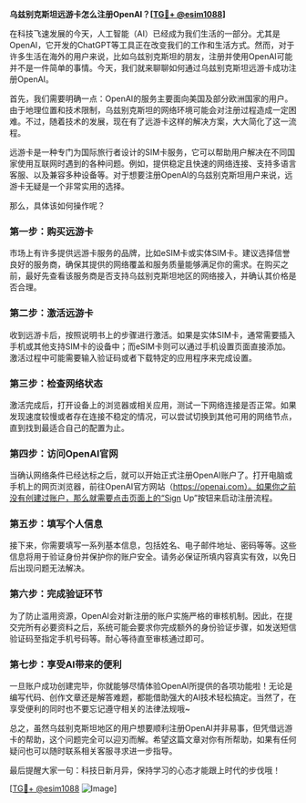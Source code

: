 **乌兹别克斯坦远游卡怎么注册OpenAI？[[TG💪+ @esim1088](https://t.me/s/esim1088)]**

在科技飞速发展的今天，人工智能（AI）已经成为我们生活的一部分。尤其是OpenAI，它开发的ChatGPT等工具正在改变我们的工作和生活方式。然而，对于许多生活在海外的用户来说，比如乌兹别克斯坦的朋友，注册并使用OpenAI可能并不是一件简单的事情。今天，我们就来聊聊如何通过乌兹别克斯坦远游卡成功注册OpenAI。

首先，我们需要明确一点：OpenAI的服务主要面向美国及部分欧洲国家的用户。由于地理位置和技术限制，乌兹别克斯坦的网络环境可能会对注册过程造成一定困难。不过，随着技术的发展，现在有了远游卡这样的解决方案，大大简化了这一流程。

远游卡是一种专门为国际旅行者设计的SIM卡服务，它可以帮助用户解决在不同国家使用互联网时遇到的各种问题。例如，提供稳定且快速的网络连接、支持多语言客服、以及兼容多种设备等。对于想要注册OpenAI的乌兹别克斯坦用户来说，远游卡无疑是一个非常实用的选择。

那么，具体该如何操作呢？

### 第一步：购买远游卡

市场上有许多提供远游卡服务的品牌，比如eSIM卡或实体SIM卡。建议选择信誉良好的服务商，确保其提供的网络覆盖和服务质量能够满足你的需求。在购买之前，最好先查看该服务商是否支持乌兹别克斯坦地区的网络接入，并确认其价格是否合理。

### 第二步：激活远游卡

收到远游卡后，按照说明书上的步骤进行激活。如果是实体SIM卡，通常需要插入手机或其他支持SIM卡的设备中；而eSIM卡则可以通过手机设置页面直接添加。激活过程中可能需要输入验证码或者下载特定的应用程序来完成设置。

### 第三步：检查网络状态

激活完成后，打开设备上的浏览器或相关应用，测试一下网络连接是否正常。如果发现速度较慢或者存在连接不稳定的情况，可以尝试切换到其他可用的网络节点，直到找到最适合自己的配置为止。

### 第四步：访问OpenAI官网

当确认网络条件已经达标之后，就可以开始正式注册OpenAI账户了。打开电脑或手机上的网页浏览器，前往OpenAI官方网站（https://openai.com）。如果你之前没有创建过账户，那么就需要点击页面上的“Sign Up”按钮来启动注册流程。

### 第五步：填写个人信息

接下来，你需要填写一系列基本信息，包括姓名、电子邮件地址、密码等等。这些信息将用于验证身份并保护你的账户安全。请务必保证所填内容真实有效，以免日后出现问题无法解决。

### 第六步：完成验证环节

为了防止滥用资源，OpenAI会对新注册的账户实施严格的审核机制。因此，在提交完所有必要资料之后，系统可能会要求你完成额外的身份验证步骤，如发送短信验证码至指定手机号码等。耐心等待直至审核通过即可。

### 第七步：享受AI带来的便利

一旦账户成功创建完毕，你就能够尽情体验OpenAI所提供的各项功能啦！无论是编写代码、创作文章还是解答难题，都能借助强大的AI技术轻松搞定。当然了，在享受便利的同时也不要忘记遵守相关的法律法规哦~

总之，虽然乌兹别克斯坦地区的用户想要顺利注册OpenAI并非易事，但凭借远游卡的帮助，这个问题完全可以迎刃而解。希望这篇文章对你有所帮助，如果有任何疑问也可以随时联系相关客服寻求进一步指导。

最后提醒大家一句：科技日新月异，保持学习的心态才能跟上时代的步伐哦！

[[TG💪+ @esim1088](https://t.me/s/esim1088) ![Image](https://i.postimg.cc/4NQfJmqS/Snipaste-2025-05-13-00-14-12.png)]